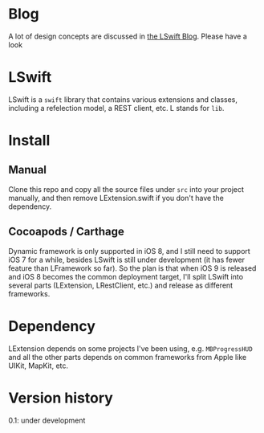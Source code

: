 Blog
====
A lot of design concepts are discussed in [the LSwift Blog][blog]. Please have a look

LSwift
====

LSwift is a `swift` library that contains various extensions and classes, including a refelection model, a REST client, etc. L stands for `lib`.

Install
====

Manual
----
Clone this repo and copy all the source files under `src` into your project manually, and then remove LExtension.swift if you don't have the dependency.

Cocoapods / Carthage
----
Dynamic framework is only supported in iOS 8, and I still need to support iOS 7 for a while, besides LSwift is still under development (it has fewer feature than LFramework so far). So the plan is that when iOS 9 is released and iOS 8 becomes the common deployment target, I'll split LSwift into several parts (LExtension, LRestClient, etc.) and release as different frameworks.

Dependency
====
LExtension depends on some projects I've been using, e.g. `MBProgressHUD` and all the other parts depends on common frameworks from Apple like UIKit, MapKit, etc.

Version history
====
0.1: under development

[blog]:		http://superarts.github.io/LSwift/
